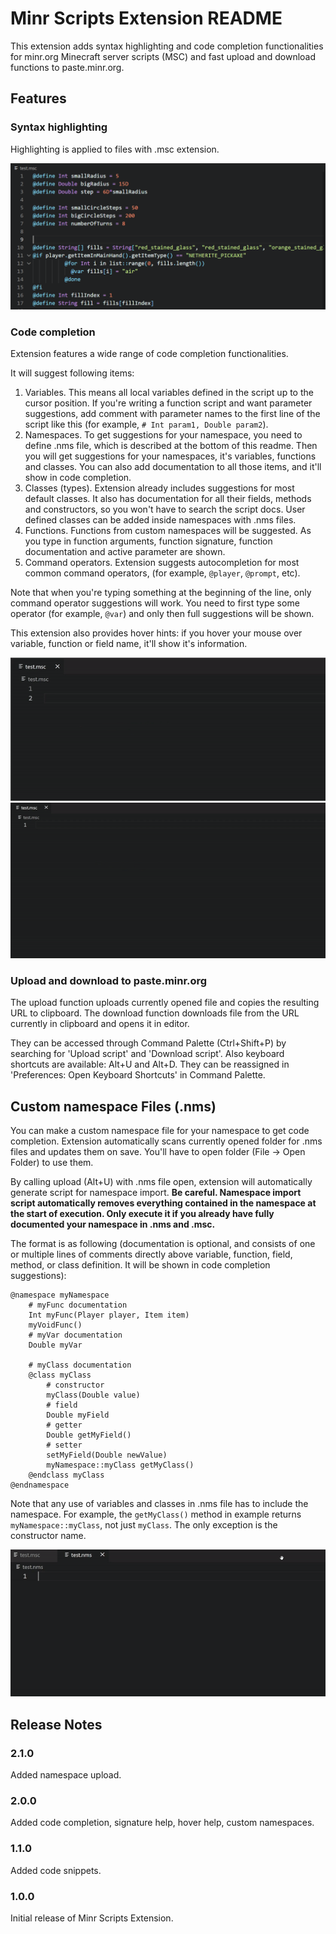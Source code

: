 # Minr Scripts Extension README

This extension adds syntax highlighting and code completion functionalities for minr.org Minecraft server scripts (MSC) and fast upload and download functions to paste.minr.org.

## Features

### Syntax highlighting

Highlighting is applied to files with .msc extension.

![screenshot_1](images/screenshot_1.png)

### Code completion

Extension features a wide range of code completion functionalities.

It will suggest following items:
1. Variables. This means all local variables defined in the script up to the cursor position. If you're writing a function script and want parameter suggestions, add comment with parameter names to the first line of the script like this (for example, ```# Int param1, Double param2```).
2. Namespaces. To get suggestions for your namespace, you need to define .nms file, which is described at the bottom of this readme. Then you will get suggestions for your namespaces, it's variables, functions and classes. You can also add documentation to all those items, and it'll show in code completion.
3. Classes (types). Extension already includes suggestions for most default classes. It also has documentation for all their fields, methods and constructors, so you won't have to search the script docs. User defined classes can be added inside namespaces with .nms files.
4. Functions. Functions from custom namespaces will be suggested. As you type in function arguments, function signature, function documentation and active parameter are shown.
5. Command operators. Extension suggests autocompletion for most common command operators, (for example, ```@player```, ```@prompt```, etc).

Note that when you're typing something at the beginning of the line, only command operator suggestions will work. You need to first type some operator (for example, ```@var```) and only then full suggestions will be shown.

This extension also provides hover hints: if you hover your mouse over variable, function or field name, it'll show it's information.

![feature_1](images/feature_1.gif)
![feature_2](images/feature_2.gif)

### Upload and download to paste.minr.org

The upload function uploads currently opened file and copies the resulting URL to clipboard. The download function downloads file from the URL currently in clipboard and opens it in editor.

They can be accessed through Command Palette (Ctrl+Shift+P) by searching for 'Upload script' and 'Download script'. Also keyboard shortcuts are available: Alt+U and Alt+D. They can be reassigned in 'Preferences: Open Keyboard Shortcuts' in Command Palette.

## Custom namespace Files (.nms)

You can make a custom namespace file for your namespace to get code completion. Extension automatically scans currently opened folder for .nms files and updates them on save. You'll have to open folder (File -> Open Folder) to use them.

By calling upload (Alt+U) with .nms file open, extension will automatically generate script for namespace import. **Be careful. Namespace import script automatically removes everything contained in the namespace at the start of execution. Only execute it if you already have fully documented your namespace in .nms and .msc.**

The format is as following (documentation is optional, and consists of one or multiple lines of comments directly above variable, function, field, method, or class definition. It will be shown in code completion suggestions):

```
@namespace myNamespace
	# myFunc documentation
	Int myFunc(Player player, Item item)
	myVoidFunc()
	# myVar documentation
	Double myVar

	# myClass documentation
	@class myClass
		# constructor
		myClass(Double value)
		# field
		Double myField
		# getter
		Double getMyField()
		# setter
		setMyField(Double newValue)
		myNamespace::myClass getMyClass()
	@endclass myClass
@endnamespace
```
Note that any use of variables and classes in .nms file has to include the namespace. For example, the ```getMyClass()``` method in example returns ```myNamespace::myClass```, not just ```myClass```. The only exception is the constructor name.

![feature_3](images/feature_3.gif)

## Release Notes

### 2.1.0

Added namespace upload.

### 2.0.0

Added code completion, signature help, hover help, custom namespaces.

### 1.1.0

Added code snippets.

### 1.0.0

Initial release of Minr Scripts Extension.